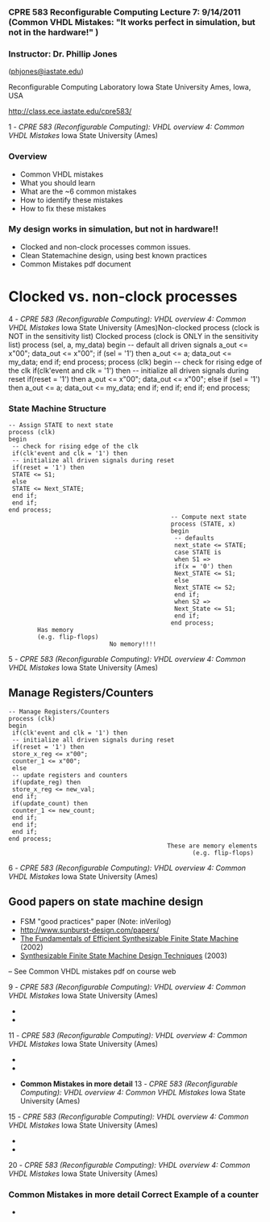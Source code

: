 ### **CPRE 583 Reconfigurable Computing Lecture 7: 9/14/2011 (Common VHDL Mistakes: "It works perfect in simulation, but not in the hardware!" )**

### **Instructor: Dr. Phillip Jones**

(phjones@iastate.edu)

Reconfigurable Computing Laboratory Iowa State University Ames, Iowa, USA

<http://class.ece.iastate.edu/cpre583/>

 1 *- CPRE 583 (Reconfigurable Computing): VHDL overview 4: Common VHDL Mistakes* Iowa State University (Ames)

### **Overview**

- Common VHDL mistakes
- What you should learn
- What are the ~6 common mistakes
- How to identify these mistakes
- How to fix these mistakes

### **My design works in simulation, but not in hardware!!**

- Clocked and non-clock processes common issues.
- Clean Statemachine design, using best known practices
- Common Mistakes pdf document

# **Clocked vs. non-clock processes**

 4 *- CPRE 583 (Reconfigurable Computing): VHDL overview 4: Common VHDL Mistakes* Iowa State University (Ames)Non-clocked process (clock is NOT in the sensitivity list) Clocked process (clock is ONLY in the sensitivity list) process (sel, a, my_data) begin -- default all driven signals a_out <= x"00"; data_out <= x"00"; if (sel = '1') then a_out <= a; data_out <= my_data; end if; end process; process (clk) begin -- check for rising edge of the clk if(clk'event and clk = '1') then -- initialize all driven signals during reset if(reset = '1') then a_out <= x"00"; data_out <= x"00"; else if (sel = '1') then a_out <= a; data_out <= my_data; end if; end if; end if; end process;

### **State Machine Structure**

```
-- Assign STATE to next state
process (clk)
begin
 -- check for rising edge of the clk
 if(clk'event and clk = '1') then
 -- initialize all driven signals during reset 
 if(reset = '1') then
 STATE <= S1;
 else
 STATE <= Next_STATE;
 end if;
 end if;
end process;
                                             -- Compute next state
                                             process (STATE, x)
                                             begin
                                              -- defaults
                                              next_state <= STATE;
                                              case STATE is
                                              when S1 =>
                                              if(x = '0') then
                                              Next_STATE <= S1;
                                              else
                                              Next_STATE <= S2;
                                              end if;
                                              when S2 =>
                                              Next_State <= S1;
                                              end if;
                                             end process;
        Has memory 
        (e.g. flip-flops)
                            No memory!!!!
```
5 *- CPRE 583 (Reconfigurable Computing): VHDL overview 4: Common VHDL Mistakes* Iowa State University (Ames)

## **Manage Registers/Counters**

```
-- Manage Registers/Counters
process (clk)
begin
 if(clk'event and clk = '1') then
 -- initialize all driven signals during reset 
 if(reset = '1') then
 store_x_reg <= x"00";
 counter_1 <= x"00";
 else
 -- update registers and counters
 if(update_reg) then
 store_x_reg <= new_val;
 end if;
 if(update_count) then
 counter_1 <= new_count;
 end if;
 end if;
 end if;
end process;
                                            These are memory elements 
                                                   (e.g. flip-flops)
```
6 *- CPRE 583 (Reconfigurable Computing): VHDL overview 4: Common VHDL Mistakes* Iowa State University (Ames)

## **Good papers on state machine design**

- FSM "good practices" paper (Note: inVerilog)
- <http://www.sunburst-design.com/papers/>
- [The Fundamentals of Efficient Synthesizable Finite State Machine](http://www.sunburst-design.com/papers/CummingsICU2002_FSMFundamentals.pdf) (2002)
- [Synthesizable Finite State Machine Design Techniques](http://www.sunburst-design.com/papers/CummingsSNUG2003SJ_SystemVerilogFSM.pdf) (2003)

– See Common VHDL mistakes pdf on course web

9 *- CPRE 583 (Reconfigurable Computing): VHDL overview 4: Common VHDL Mistakes* Iowa State University (Ames)

- 
- 

11 *- CPRE 583 (Reconfigurable Computing): VHDL overview 4: Common VHDL Mistakes* Iowa State University (Ames)

- 
- 

- **Common Mistakes in more detail**
13 *- CPRE 583 (Reconfigurable Computing): VHDL overview 4: Common VHDL Mistakes* Iowa State University (Ames)

15 *- CPRE 583 (Reconfigurable Computing): VHDL overview 4: Common VHDL Mistakes* Iowa State University (Ames)

- 
- 
 20 *- CPRE 583 (Reconfigurable Computing): VHDL overview 4: Common VHDL Mistakes* Iowa State University (Ames)

### **Common Mistakes in more detail** Correct Example of a counter

-